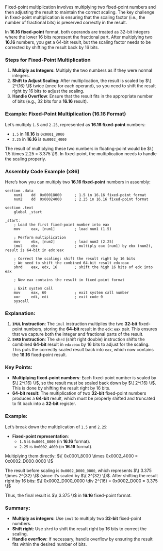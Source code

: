 Fixed-point multiplication involves multiplying two fixed-point numbers and then adjusting the result to maintain the correct scaling. The key challenge in fixed-point multiplication is ensuring that the scaling factor (i.e., the number of fractional bits) is preserved correctly in the result.

In **16.16 fixed-point** format, both operands are treated as 32-bit integers where the lower 16 bits represent the fractional part. After multiplying two **16.16** numbers, you get a 64-bit result, but the scaling factor needs to be corrected by shifting the result back by 16 bits.

### Steps for Fixed-Point Multiplication

1. **Multiply as Integers**: Multiply the two numbers as if they were normal integers.
2. **Shift to Adjust Scaling**: After multiplication, the result is scaled by $\( 2^{16} \)$ twice (once for each operand), so you need to shift the result right by 16 bits to adjust the scaling.
3. **Handle Overflow**: Ensure that the result fits in the appropriate number of bits (e.g., 32 bits for a **16.16** result).

### Example: Fixed-Point Multiplication (16.16 Format)

Let’s multiply `1.5` and `2.25`, represented as **16.16 fixed-point** numbers:
- `1.5` in **16.16** is `0x0001_8000`
- `2.25` in **16.16** is `0x0002_4000`

The result of multiplying these two numbers in floating-point would be $\( 1.5 \times 2.25 = 3.375 \)$. In fixed-point, the multiplication needs to handle the scaling properly.

### Assembly Code Example (x86)

Here’s how you can multiply two **16.16 fixed-point** numbers in assembly:

```assembly
section .data
    num1    dd  0x00018000      ; 1.5 in 16.16 fixed-point format
    num2    dd  0x00024000      ; 2.25 in 16.16 fixed-point format

section .text
    global _start

_start:
    ; Load the first fixed-point number into eax
    mov     eax, [num1]         ; load num1 (1.5)
    
    ; Perform multiplication
    mov     ebx, [num2]         ; load num2 (2.25)
    imul    ebx                 ; multiply eax (num1) by ebx (num2), result is 64-bit in edx:eax

    ; Correct the scaling: shift the result right by 16 bits
    ; We need to shift the combined 64-bit result edx:eax
    shrd    eax, edx, 16        ; shift the high 16 bits of edx into eax

    ; Now eax contains the result in fixed-point format

    ; Exit system call
    mov     eax, 60             ; exit system call number
    xor     edi, edi            ; exit code 0
    syscall
```

### Explanation:
1. **`IMUL` Instruction**: The `imul` instruction multiplies the two **32-bit** fixed-point numbers, storing the **64-bit** result in the `edx:eax` pair. This ensures that we capture both the integer and fractional parts of the result.
2. **`SHRD` Instruction**: The `shrd` (shift right double) instruction shifts the combined **64-bit** result in `edx:eax` by 16 bits to adjust for the scaling. This puts the correctly scaled result back into `eax`, which now contains the **16.16** fixed-point result.

### Key Points:
- **Multiplying fixed-point numbers**: Each fixed-point number is scaled by $\( 2^{16} \)$, so the result must be scaled back down by $\( 2^{16} \)$. This is done by shifting the result right by 16 bits.
- **64-bit result**: The multiplication of two **32-bit** fixed-point numbers produces a **64-bit** result, which must be properly shifted and truncated to fit back into a **32-bit** register.
  
### Example:

Let’s break down the multiplication of `1.5` and `2.25`:

- **Fixed-point representation**:
  - `1.5` is `0x0001_8000` (in **16.16** format).
  - `2.25` is `0x0002_4000` (in **16.16** format).

Multiplying them directly:
$\[
0x0001_8000 \times 0x0002_4000 = 0x0002_D000_0000
\]$

The result before scaling is `0x0002_D000_0000`, which represents $\( 3.375 \times 2^{32} \)$ (since it’s scaled by $\( 2^{32} \))$. After shifting the result right by 16 bits:
$\[
0x0002_D000_0000 \div 2^{16} = 0x0002_D000 = 3.375
\]$

Thus, the final result is $\( 3.375 \)$ in **16.16** fixed-point format.

### Summary:
- **Multiply as integers**: Use `imul` to multiply two **32-bit** fixed-point numbers.
- **Shift right**: Use `shrd` to shift the result right by 16 bits to correct the scaling.
- **Handle overflow**: If necessary, handle overflow by ensuring the result fits within the desired number of bits.
